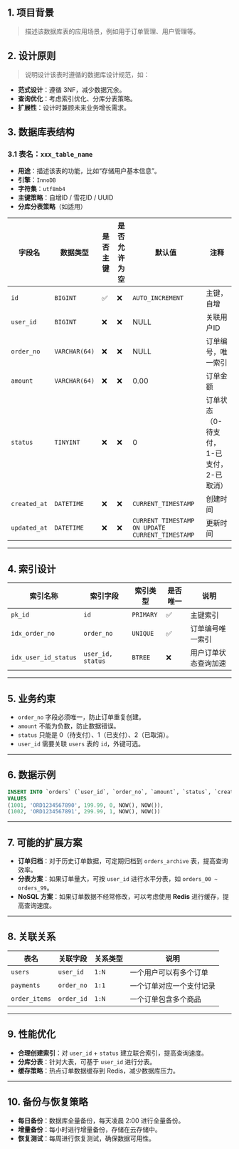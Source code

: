 ## **1. 项目背景**

> 描述该数据库表的应用场景，例如用于订单管理、用户管理等。

## **2. 设计原则**

> 说明设计该表时遵循的数据库设计规范，如：

- **范式设计**：遵循 3NF，减少数据冗余。
- **查询优化**：考虑索引优化、分库分表策略。
- **扩展性**：设计时兼顾未来业务增长需求。

## **3. 数据库表结构**

### **3.1 表名：`xxx_table_name`**

- **用途**：描述该表的功能，比如“存储用户基本信息”。
- **引擎**：`InnoDB`
- **字符集**：`utf8mb4`
- **主键策略**：自增ID / 雪花ID / UUID
- **分库分表策略**（如适用）

| **字段名**   | **数据类型**  | **是否主键** | **是否允许为空** | **默认值**                                      | **注释**                                 |
| ------------ | ------------- | ------------ | ---------------- | ----------------------------------------------- | ---------------------------------------- |
| `id`         | `BIGINT`      | ✅            | ❌                | `AUTO_INCREMENT`                                | 主键，自增                               |
| `user_id`    | `BIGINT`      | ❌            | ❌                | NULL                                            | 关联用户ID                               |
| `order_no`   | `VARCHAR(64)` | ❌            | ❌                | NULL                                            | 订单编号，唯一索引                       |
| `amount`     | `VARCHAR(64)` | ❌            | ❌                | 0.00                                            | 订单金额                                 |
| `status`     | `TINYINT`     | ❌            | ❌                | 0                                               | 订单状态（0-待支付，1-已支付，2-已取消） |
| `created_at` | `DATETIME`    | ❌            | ❌                | `CURRENT_TIMESTAMP`                             | 创建时间                                 |
| `updated_at` | `DATETIME`    | ❌            | ❌                | `CURRENT_TIMESTAMP ON UPDATE CURRENT_TIMESTAMP` | 更新时间                                 |

------

## **4. 索引设计**

| **索引名称**         | **索引字段**      | **索引类型** | **是否唯一** | **说明**             |
| -------------------- | ----------------- | ------------ | ------------ | -------------------- |
| `pk_id`              | `id`              | `PRIMARY`    | ✅            | 主键索引             |
| `idx_order_no`       | `order_no`        | `UNIQUE`     | ✅            | 订单编号唯一索引     |
| `idx_user_id_status` | `user_id, status` | `BTREE`      | ❌            | 用户订单状态查询加速 |

------

## **5. 业务约束**

- `order_no` 字段必须唯一，防止订单重复创建。
- `amount` 不能为负数，防止数据错误。
- `status` 只能是 0（待支付）、1（已支付）、2（已取消）。
- `user_id` 需要关联 `users` 表的 `id`，外键可选。

------

## **6. 数据示例**

```sql
INSERT INTO `orders` (`user_id`, `order_no`, `amount`, `status`, `created_at`, `updated_at`)
VALUES 
(1001, 'ORD1234567890', 199.99, 0, NOW(), NOW()),
(1002, 'ORD1234567891', 299.99, 1, NOW(), NOW())
```

------

## **7. 可能的扩展方案**

- **订单归档**：对于历史订单数据，可定期归档到 `orders_archive` 表，提高查询效率。
- **分表方案**：如果订单量大，可按 `user_id` 进行水平分表，如 `orders_00 ~ orders_99`。
- **NoSQL 方案**：如果订单数据不经常修改，可以考虑使用 **Redis** 进行缓存，提高查询速度。

------

## **8. 关联关系**

| **表名**      | **关联字段** | **关系类型** | **说明**                 |
| ------------- | ------------ | ------------ | ------------------------ |
| `users`       | `user_id`    | `1:N`        | 一个用户可以有多个订单   |
| `payments`    | `order_no`   | `1:1`        | 一个订单对应一个支付记录 |
| `order_items` | `order_id`   | `1:N`        | 一个订单包含多个商品     |

------

## **9. 性能优化**

- **合理创建索引**：对 `user_id` + `status` 建立联合索引，提高查询速度。
- **分库分表**：针对大表，可基于 `user_id` 进行分表。
- **缓存策略**：热点订单数据缓存到 Redis，减少数据库压力。

------

## **10. 备份与恢复策略**

- **每日备份**：数据库全量备份，每天凌晨 2:00 进行全量备份。
- **增量备份**：每小时进行增量备份，存储在云存储中。
- **恢复测试**：每周进行恢复测试，确保数据可用性。